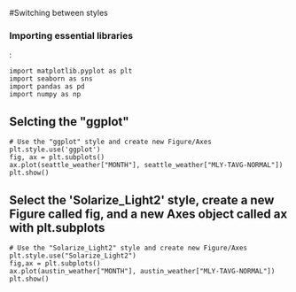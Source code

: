  #Switching between styles

<h3> Importing essential libraries </h3> :

```
import matplotlib.pyplot as plt
import seaborn as sns
import pandas as pd
import numpy as np

```
<h2> Selcting the "ggplot" </h2> 

```
# Use the "ggplot" style and create new Figure/Axes
plt.style.use('ggplot')
fig, ax = plt.subplots()
ax.plot(seattle_weather["MONTH"], seattle_weather["MLY-TAVG-NORMAL"])
plt.show()

```

<h2> Select the 'Solarize_Light2' style, create a new Figure called fig, and a new Axes object called ax with plt.subplots
</h2> 

```
# Use the "Solarize_Light2" style and create new Figure/Axes
plt.style.use("Solarize_Light2")
fig,ax = plt.subplots()
ax.plot(austin_weather["MONTH"], austin_weather["MLY-TAVG-NORMAL"])
plt.show()

```
